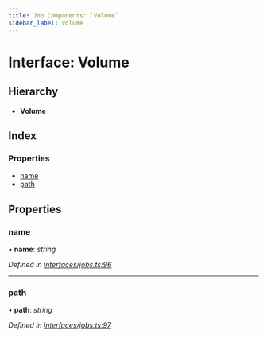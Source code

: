 ```yaml
---
title: Job Components: `Volume`
sidebar_label: Volume
---
```


# Interface: Volume

## Hierarchy

* **Volume**

## Index

### Properties

* [name](volume.md#name)
* [path](volume.md#path)

## Properties

###  name

• **name**: *string*

*Defined in [interfaces/jobs.ts:96](https://github.com/terascope/teraslice/blob/0ae31df4/packages/job-components/src/interfaces/jobs.ts#L96)*

___

###  path

• **path**: *string*

*Defined in [interfaces/jobs.ts:97](https://github.com/terascope/teraslice/blob/0ae31df4/packages/job-components/src/interfaces/jobs.ts#L97)*
